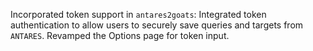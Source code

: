 Incorporated token support in `antares2goats`: Integrated token authentication to allow users to securely save queries and targets from `ANTARES`. Revamped the Options page for token input.